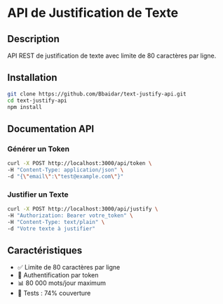 # API de Justification de Texte

## Description
API REST de justification de texte avec limite de 80 caractères par ligne.

## Installation
```bash
git clone https://github.com/Bbaidar/text-justify-api.git
cd text-justify-api
npm install
```

## Documentation API

### Générer un Token
```bash
curl -X POST http://localhost:3000/api/token \
-H "Content-Type: application/json" \
-d "{\"email\":\"test@example.com\"}"
```

### Justifier un Texte
```bash
curl -X POST http://localhost:3000/api/justify \
-H "Authorization: Bearer votre_token" \
-H "Content-Type: text/plain" \
-d "Votre texte à justifier"
```

## Caractéristiques
- ✅ Limite de 80 caractères par ligne
- 🔐 Authentification par token
- 📊 80 000 mots/jour maximum
- 🧪 Tests : 74% couverture